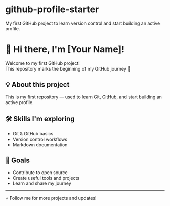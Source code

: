 # github-profile-starter
My first GitHub project to learn version control and start building an active profile.
# 👋 Hi there, I'm [Your Name]!

Welcome to my first GitHub project!  
This repository marks the beginning of my GitHub journey 🚀  

## 💡 About this project
This is my first repository — used to learn Git, GitHub, and start building an active profile.

## 🛠️ Skills I'm exploring
- Git & GitHub basics  
- Version control workflows  
- Markdown documentation  

## 🌟 Goals
- Contribute to open source  
- Create useful tools and projects  
- Learn and share my journey

---
⭐️ Follow me for more projects and updates!
